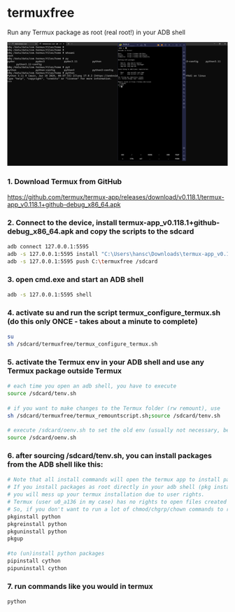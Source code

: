 # termuxfree
Run any Termux package as root (real root!) in your ADB shell

![](https://github.com/hansalemaos/termuxfree/blob/main/pythonasroot.png?raw=true)

### 1. Download Termux from GitHub 
https://github.com/termux/termux-app/releases/download/v0.118.1/termux-app_v0.118.1+github-debug_x86_64.apk

### 2. Connect to the device, install termux-app_v0.118.1+github-debug_x86_64.apk and copy the scripts to the sdcard

```sh
adb connect 127.0.0.1:5595
adb -s 127.0.0.1:5595 install "C:\Users\hansc\Downloads\termux-app_v0.118.1+github-debug_x86_64.apk"
adb -s 127.0.0.1:5595 push C:\termuxfree /sdcard
```

### 3. open cmd.exe and start an ADB shell 

```sh
adb -s 127.0.0.1:5595 shell 
```

### 4. activate su and run the script termux_configure_termux.sh (do this only ONCE - takes about a minute to complete)
```sh
su 
sh /sdcard/termuxfree/termux_configure_termux.sh
```

### 5. activate the Termux env in your ADB shell and use any Termux package outside Termux 
```sh
# each time you open an adb shell, you have to execute 
source /sdcard/tenv.sh

# if you want to make changes to the Termux folder (rw remount), use
sh /sdcard/termuxfree/termux_remountscript.sh;source /sdcard/tenv.sh 

# execute /sdcard/oenv.sh to set the old env (usually not necessary, because adb resets the env automatically each time you start it)
source /sdcard/oenv.sh
```

### 6. after sourcing /sdcard/tenv.sh, you can install packages from the ADB shell like this:
```sh
# Note that all install commands will open the termux app to install packages.  
# If you install packages as root directly in your adb shell (pkg install), 
# you will mess up your termux installation due to user rights. 
# Termux (user u0_a136 in my case) has no rights to open files created by root (user 0) or shell (user 2000)
# So, if you don't want to run a lot of chmod/chgrp/chown commands to repair your Termux installation, install packages using these commands:
pkginstall python
pkgreinstall python
pkguninstall python
pkgup

#to (un)install python packages 
pipinstall cython
pipuninstall cython

```
### 7. run commands like you would in termux 
```sh
python
```
